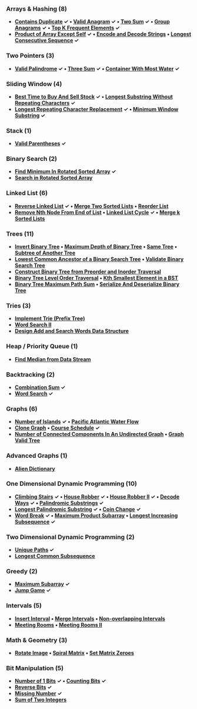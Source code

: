 ### Arrays & Hashing (8)
- **[Contains Duplicate](https://leetcode.com/problems/contains-duplicate/description/) ✓ • [Valid Anagram](https://leetcode.com/problems/valid-anagram/description/) ✓ • [Two Sum](https://leetcode.com/problems/two-sum/description/) ✓ • [Group Anagrams](https://leetcode.com/problems/group-anagrams/description/) ✓ • [Top K Frequent Elements](https://leetcode.com/problems/top-k-frequent-elements/description/) ✓**
- **[Product of Array Except Self](https://leetcode.com/problems/product-of-array-except-self/description/) ✓ • [Encode and Decode Strings](https://leetcode.com/problems/encode-and-decode-strings/description/) • [Longest Consecutive Sequence](https://leetcode.com/problems/longest-consecutive-sequence/description/) ✓**


### Two Pointers (3)
- **[Valid Palindrome](https://leetcode.com/problems/valid-palindrome/description/) ✓ • [Three Sum](https://leetcode.com/problems/3sum/description/) ✓ • [Container With Most Water](https://leetcode.com/problems/container-with-most-water/description/) ✓**


### Sliding Window (4)
- **[Best Time to Buy And Sell Stock](https://leetcode.com/problems/best-time-to-buy-and-sell-stock/description/) ✓ • [Longest Substring Without Repeating Characters](https://leetcode.com/problems/longest-substring-without-repeating-characters/description/) ✓**
- **[Longest Repeating Character Replacement](https://leetcode.com/problems/longest-repeating-character-replacement/description/) ✓ • [Minimum Window Substring](https://leetcode.com/problems/minimum-window-substring/description/) ✓**


### Stack (1)
- **[Valid Parentheses](https://leetcode.com/problems/valid-parentheses/description/) ✓**


### Binary Search (2)
- **[Find Minimum In Rotated Sorted Array](https://leetcode.com/problems/find-minimum-in-rotated-sorted-array/description/) ✓**
- **[Search in Rotated Sorted Array](https://leetcode.com/problems/search-in-rotated-sorted-array/description/)**


### Linked List (6)
- **[Reverse Linked List](https://leetcode.com/problems/reverse-linked-list/description/) ✓ • [Merge Two Sorted Lists](https://leetcode.com/problems/merge-two-sorted-lists/description/) • [Reorder List](https://leetcode.com/problems/reorder-list/description/)**
- **[Remove Nth Node From End of List](https://leetcode.com/problems/remove-nth-node-from-end-of-list/description/) • [Linked List Cycle](https://leetcode.com/problems/linked-list-cycle/description/) ✓ • [Merge k Sorted Lists](https://leetcode.com/problems/merge-k-sorted-lists/description/)**


### Trees (11)
- **[Invert Binary Tree](https://leetcode.com/problems/invert-binary-tree/description/) • [Maximum Depth of Binary Tree](https://leetcode.com/problems/maximum-depth-of-binary-tree/description/) • [Same Tree](https://leetcode.com/problems/same-tree/description/) • [Subtree of Another Tree](https://leetcode.com/problems/subtree-of-another-tree/description/)**
- **[Lowest Common Ancestor of a Binary Search Tree](https://leetcode.com/problems/lowest-common-ancestor-of-a-binary-search-tree/description/) • [Validate Binary Search Tree](https://leetcode.com/problems/validate-binary-search-tree/description/)**
- **[Construct Binary Tree from Preorder and Inorder Traversal](https://leetcode.com/problems/construct-binary-tree-from-preorder-and-inorder-traversal/description/)**
- **[Binary Tree Level Order Traversal](https://leetcode.com/problems/binary-tree-level-order-traversal/description/) • [Kth Smallest Element in a BST](https://leetcode.com/problems/kth-smallest-element-in-a-bst/description/)**
- **[Binary Tree Maximum Path Sum](https://leetcode.com/problems/binary-tree-maximum-path-sum/description/) • [Serialize And Deserialize Binary Tree](https://leetcode.com/problems/serialize-and-deserialize-binary-tree/description/)**


### Tries (3)
- **[Implement Trie (Prefix Tree)](https://leetcode.com/problems/implement-trie-prefix-tree/description/)**
- **[Word Search II](https://leetcode.com/problems/word-search-ii/description/)**
- **[Design Add and Search Words Data Structure](https://leetcode.com/problems/design-add-and-search-words-data-structure/description/)**


### Heap / Priority Queue (1)
- **[Find Median from Data Stream](https://leetcode.com/problems/find-median-from-data-stream/description/)**


### Backtracking (2)
- **[Combination Sum](https://leetcode.com/problems/combination-sum/description/) ✓**
- **[Word Search](https://leetcode.com/problems/word-search/description/) ✓**


### Graphs (6)
- **[Number of Islands](https://leetcode.com/problems/number-of-islands/description/) ✓ • [Pacific Atlantic Water Flow](https://leetcode.com/problems/pacific-atlantic-water-flow/description/)**
- **[Clone Graph](https://leetcode.com/problems/clone-graph/description/) • [Course Schedule](https://leetcode.com/problems/course-schedule/description/) ✓**
- **[Number of Connected Components In An Undirected Graph](https://leetcode.com/problems/number-of-connected-components-in-an-undirected-graph/description/) • [Graph Valid Tree](https://leetcode.com/problems/graph-valid-tree/description/)**


### Advanced Graphs (1)
- **[Alien Dictionary](https://leetcode.com/problems/alien-dictionary/description/)**


### One Dimensional Dynamic Programming (10)
- **[Climbing Stairs](https://leetcode.com/problems/climbing-stairs/description/) ✓ • [House Robber](https://leetcode.com/problems/house-robber/description/) ✓ • [House Robber II](https://leetcode.com/problems/house-robber-ii/description/) ✓ • [Decode Ways](https://leetcode.com/problems/decode-ways/description/) ✓ • [Palindromic Substrings](https://leetcode.com/problems/palindromic-substrings/description/) ✓**
- **[Longest Palindromic Substring](https://leetcode.com/problems/longest-palindromic-substring/description/) ✓ • [Coin Change](https://leetcode.com/problems/coin-change/description/) ✓**
- **[Word Break](https://leetcode.com/problems/word-break/) ✓ • [Maximum Product Subarray](https://leetcode.com/problems/maximum-product-subarray/description/) • [Longest Increasing Subsequence](https://leetcode.com/problems/longest-increasing-subsequence/description/) ✓**


### Two Dimensional Dynamic Programming (2)
- **[Unique Paths](https://leetcode.com/problems/unique-paths/description/) ✓**
- **[Longest Common Subsequence](https://leetcode.com/problems/longest-common-subsequence/description/)**


### Greedy (2)
- **[Maximum Subarray](https://leetcode.com/problems/maximum-subarray/description/) ✓**
- **[Jump Game](https://leetcode.com/problems/jump-game/description/) ✓**


### Intervals (5)
- **[Insert Interval](https://leetcode.com/problems/insert-interval/description/) • [Merge Intervals](https://leetcode.com/problems/merge-intervals/description/) • [Non-overlapping Intervals](https://leetcode.com/problems/non-overlapping-intervals/description/)**
- **[Meeting Rooms](https://leetcode.com/problems/meeting-rooms/description/) • [Meeting Rooms II](https://leetcode.com/problems/meeting-rooms-ii/description/)**


### Math & Geometry (3)
- **[Rotate Image](https://leetcode.com/problems/rotate-image/description/) • [Spiral Matrix](https://leetcode.com/problems/spiral-matrix/description/) • [Set Matrix Zeroes](https://leetcode.com/problems/set-matrix-zeroes/description/)**


### Bit Manipulation (5)
- **[Number of 1 Bits](https://leetcode.com/problems/number-of-1-bits/description/) ✓ • [Counting Bits](https://leetcode.com/problems/counting-bits/description/) ✓**
- **[Reverse Bits](https://leetcode.com/problems/reverse-bits/description/) ✓**
- **[Missing Number](https://leetcode.com/problems/missing-number/description/) ✓**
- **[Sum of Two Integers](https://leetcode.com/problems/sum-of-two-integers/description/)**
